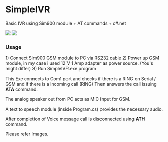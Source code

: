 SimpleIVR
=========

Basic IVR using Sim900 module + AT commands + c#.net

<img src="https://raw.github.com/debianmaster/SimpleIVR/master/Connections.jpg"/>
<img src="https://raw.github.com/debianmaster/SimpleIVR/master/Connections2.jpg"/>

<h3> Usage </h3>
1) Connect Sim900 GSM module to PC via RS232 cable
2) Power up GSM module, in my case i used 12 V 1 Amp adapter as power source. (You's might differ)
3) Run SimpleIVR.exe program

This Exe connects to Com1 port and checks if there is a RING on Serial / GSM and if there is a Incoming call (RING)
Then answers the call issuing  <b>ATA</b>  command.

The analog speaker out from PC acts as MIC input for GSM. 

A text to speech module (inside Program.cs)   provides the necessary audio.

After completion of Voice message call is disconnected using  <b> ATH </b> command.

Please refer Images.
